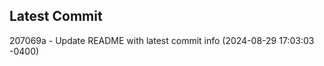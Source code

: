 
## Latest Commit
207069a - Update README with latest commit info (2024-08-29 17:03:03 -0400) <Yunxi-Zhou>
